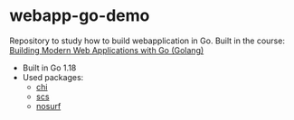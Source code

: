 # webapp-go-demo

Repository to study how to build webapplication in Go.
Built in the course:
[Building Modern Web Applications with Go (Golang)](https://www.udemy.com/course/building-modern-web-applications-with-go)

- Built in Go 1.18
- Used packages:
  - [chi](https://github.com/go-chi/chi/v5)
  - [scs](https://github.com/alexedwards/scs/v2)
  - [nosurf](https://github.com/justinas/nosurf)
  

